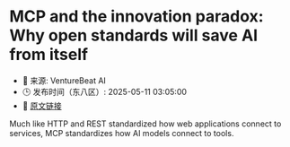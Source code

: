 # MCP and the innovation paradox: Why open standards will save AI from itself
- 📅 来源: VentureBeat AI
- 🕒 发布时间（东八区）: 2025-05-11 03:05:00
- 🔗 [原文链接](https://venturebeat.com/ai/mcp-and-the-innovation-paradox-why-open-standards-will-save-ai-from-itself/)

Much like HTTP and REST standardized how web applications connect to services, MCP standardizes how AI models connect to tools.